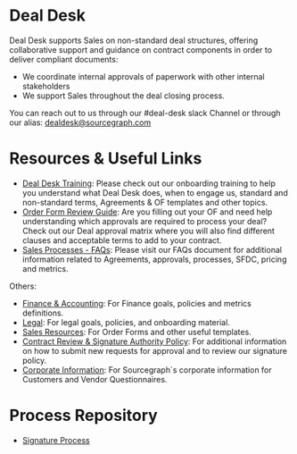 # Deal Desk

Deal Desk supports Sales on non-standard deal structures, offering collaborative support and guidance on contract components in order to deliver compliant
documents:

- We coordinate internal approvals of paperwork with other internal stakeholders
- We support Sales throughout the deal closing process.

You can reach out to us through our #deal-desk slack Channel or through our alias: dealdesk@sourcegraph.com

# Resources & Useful Links

- [Deal Desk Training](https://docs.google.com/presentation/d/1yFUDU9ZOXlcK4qCs8mfUWWCtFU-cGISq5GclhsGwl2E/edit#slide=id.gd9f22cf30f_2_446): Please check out our onboarding training to help you understand what Deal Desk does, when to engage us, standard and non-standard terms, Agreements & OF templates and other topics.
- [Order Form Review Guide](https://docs.google.com/document/d/1xOFBtx3Me592fEVAp6SPDCosGtp--0fdVsaHPFx3SCs/edit): Are you filling out your OF and need help understanding which approvals are required to process your deal? Check out our Deal approval matrix where you will also find different clauses and acceptable terms to add to your contract. 
- [Sales Processes - FAQs](https://docs.google.com/document/d/1lu2R2oIpBd3puGsSnGWBs4YysZXJHmnwoy-XDtVos64/edit?pli=1#): Please visit our FAQs document for additional information related to Agreements, approvals, processes, SFDC, pricing and metrics. 

Others:
- [Finance & Accounting](../../departments/finance): For Finance goals, policies and metrics definitions. 
- [Legal](../../departments/legal): For legal goals, policies, and onboarding material.
- [Sales Resources](../../departments/sales/tools/salesresources.md): For Order Forms and other useful templates. 
- [Contract Review & Signature Authority Policy](../../departments/legal/process/ContractReviewandSignatureAuthorityPolicy.md): For additional information on how to submit new requests for approval and to review our signature policy. 
- [Corporate Information](https://docs.google.com/document/d/1YbtEh5xpzWh5gbslHoQ1VS_02c4HIumS0PISfpAdU2M/edit): For Sourcegraph´s corporate information for Customers and Vendor Questionnaires.

# Process Repository

- [Signature Process](https://docs.google.com/document/d/1ZyD-sWphRdJkzz5fo-aI2pOGv5ZnxABj4v2VWfmqIcc/edit#)
